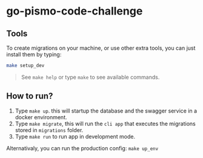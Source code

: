 # go-pismo-code-challenge


## Tools

To create migrations on your machine, or use other extra tools, you can just
install them by typing:

```sh
make setup_dev
```

> See `make help` or type `make` to see available commands.

## How to run?

1. Type `make up`. this will startup the database and the swagger service
in a docker environment.
2. Type `make migrate`, this will run the `cli app` that executes the migrations
stored in `migrations` folder.
3. Type `make run` to run app in development mode.

Alternativaly, you can run the production config: `make up_env`

